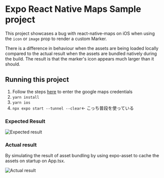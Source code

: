 # Expo React Native Maps Sample project

This project showcases a bug with react-native-maps on iOS when using the `icon` or `image` prop to render a custom Marker.

There is a difference in behaviour when the assets are being loaded locally compared to the actual result when the assets are bundled natively during the build. The result is that the marker's icon appears much larger than it should.

## Running this project

1. Follow the steps [here](https://docs.expo.dev/versions/latest/sdk/map-view/#deploy-app-with-google-maps) to enter the google maps credentials
2. `yarn install`
3. `yarn ios`
4. `npx expo start --tunnel --clear`← こっち普段を使っている

### Expected Result

![Expected result](./docs/expected.png)

### Actual result

By simulating the result of asset bundling by using expo-asset to cache the assets on startup on App.tsx.

![Actual result](./docs/actual.png)
